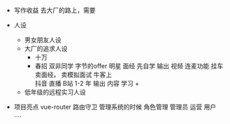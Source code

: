 - 写作收益
    去大厂的路上，需要

- 人设 
    - 男女朋友人设 
    - 大厂的追求人设  
        - 十万 
        - 春招    双非同学 字节的offer  明星 
            面经 先自学 输出 视频   连麦功能 
            挂车卖面经， 卖模拟面试 
            牛客上  
            抖音 直播 B站 
        1-2 年 
            输出 内容 学习 + 
    - 低年级的远程实习人设 




- 项目亮点
    vue-router 路由守卫 管理系统的时候 角色管理
    管理员  运营  用户 ....